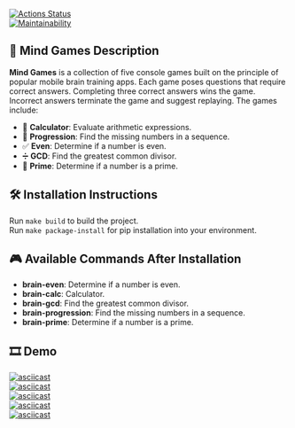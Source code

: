 [![Actions Status](https://github.com/NikGor/python-project-49/workflows/hexlet-check/badge.svg)](https://github.com/NikGor/python-project-49/actions)  
[![Maintainability](https://api.codeclimate.com/v1/badges/3a9eede6c803805091f8/maintainability)](https://codeclimate.com/github/NikGor/python-project-49/maintainability)

## 🧠 Mind Games Description 

**Mind Games** is a collection of five console games built on the principle of popular mobile brain training apps. Each game poses questions that require correct answers. Completing three correct answers wins the game. Incorrect answers terminate the game and suggest replaying. The games include:

- 🧮 **Calculator**: Evaluate arithmetic expressions.
- 🔢 **Progression**: Find the missing numbers in a sequence.
- ✅ **Even**: Determine if a number is even.
- ➗ **GCD**: Find the greatest common divisor.
- 🎲 **Prime**: Determine if a number is a prime.

## 🛠 Installation Instructions 

Run `make build` to build the project.  
Run `make package-install` for pip installation into your environment.

## 🎮 Available Commands After Installation 

- **brain-even**: Determine if a number is even.
- **brain-calc**: Calculator.
- **brain-gcd**: Find the greatest common divisor.
- **brain-progression**: Find the missing numbers in a sequence.
- **brain-prime**: Determine if a number is a prime.

## 🎞 Demo 

[![asciicast](https://asciinema.org/a/76kjxFLKsJR47PzRA6XZlgFHd.svg)](https://asciinema.org/a/76kjxFLKsJR47PzRA6XZlgFHd)  
[![asciicast](https://asciinema.org/a/k8MOp51rZEp7WoqiyT2nHaL9t.svg)](https://asciinema.org/a/k8MOp51rZEp7WoqiyT2nHaL9t)  
[![asciicast](https://asciinema.org/a/uR1UWpDUqGuWMA1Ci8afwtC9M.svg)](https://asciinema.org/a/uR1UWpDUqGuWMA1Ci8afwtC9M)  
[![asciicast](https://asciinema.org/a/3xbmEaBoe2YgQ2Rc6mpaedWZs.svg)](https://asciinema.org/a/3xbmEaBoe2YgQ2Rc6mpaedWZs)  
[![asciicast](https://asciinema.org/a/9UCRGVzLZHpyPk8b9tX7xjAUU.svg)](https://asciinema.org/a/9UCRGVzLZHpyPk8b9tX7xjAUU)  
